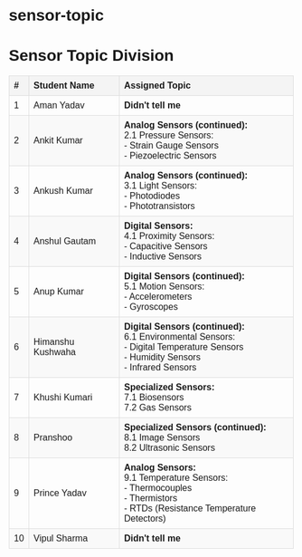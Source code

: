 # sensor-topic
<!DOCTYPE html>
<html lang="en">
<head>
    <meta charset="UTF-8">
    <meta name="viewport" content="width=device-width, initial-scale=1.0">
    <title>Sensor Topic Division</title>
    <style>
        body {
            font-family: Arial, sans-serif;
            margin: 20px;
        }
        table {
            border-collapse: collapse;
            width: 100%;
        }
        th, td {
            border: 1px solid #ddd;
            padding: 8px;
            text-align: left;
        }
        th {
            background-color: #f4f4f4;
            font-weight: bold;
        }
        tr:nth-child(even) {
            background-color: #f9f9f9;
        }
        tr:hover {
            background-color: #f1f1f1;
        }
    </style>
</head>
<body>
    <h1>Sensor Topic Division</h1>
    <table>
        <thead>
            <tr>
                <th>#</th>
                <th>Student Name</th>
                <th>Assigned Topic</th>
            </tr>
        </thead>
        <tbody>
            <tr>
                <td>1</td>
                <td>Aman Yadav</td>
                <td>
                    <b>Didn't tell me</b><br>
                </td>
            </tr>
            <tr>
                <td>2</td>
                <td>Ankit Kumar</td>
                <td>
                    <b>Analog Sensors (continued):</b><br>
                    2.1 Pressure Sensors:<br>
                    - Strain Gauge Sensors<br>
                    - Piezoelectric Sensors
                </td>
            </tr>
            <tr>
                <td>3</td>
                <td>Ankush Kumar</td>
                <td>
                    <b>Analog Sensors (continued):</b><br>
                    3.1 Light Sensors:<br>
                    - Photodiodes<br>
                    - Phototransistors
                </td>
            </tr>
            <tr>
                <td>4</td>
                <td>Anshul Gautam</td>
                <td>
                    <b>Digital Sensors:</b><br>
                    4.1 Proximity Sensors:<br>
                    - Capacitive Sensors<br>
                    - Inductive Sensors
                </td>
            </tr>
            <tr>
                <td>5</td>
                <td>Anup Kumar</td>
                <td>
                    <b>Digital Sensors (continued):</b><br>
                    5.1 Motion Sensors:<br>
                    - Accelerometers<br>
                    - Gyroscopes
                </td>
            </tr>
            <tr>
                <td>6</td>
                <td>Himanshu Kushwaha</td>
                <td>
                    <b>Digital Sensors (continued):</b><br>
                    6.1 Environmental Sensors:<br>
                    - Digital Temperature Sensors<br>
                    - Humidity Sensors<br>
                    - Infrared Sensors
                </td>
            </tr>
            <tr>
                <td>7</td>
                <td>Khushi Kumari</td>
                <td>
                    <b>Specialized Sensors:</b><br>
                    7.1 Biosensors<br>
                    7.2 Gas Sensors
                </td>
            </tr>
            <tr>
                <td>8</td>
                <td>Pranshoo</td>
                <td>
                    <b>Specialized Sensors (continued):</b><br>
                    8.1 Image Sensors<br>
                    8.2 Ultrasonic Sensors
                </td>
            </tr>
            <tr>
                <td>9</td>
                <td>Prince Yadav</td>
                <td>
                    <b>Analog Sensors:</b><br>
                    9.1 Temperature Sensors:<br>
                    - Thermocouples<br>
                    - Thermistors<br>
                    - RTDs (Resistance Temperature Detectors)
                </td>
            </tr>
            <tr>
                <td>10</td>
                <td>Vipul Sharma</td>
                <td>
                    <b>Didn't tell me</b><br>
                </td>
            </tr>
        </tbody>
    </table>
</body>
</html>
